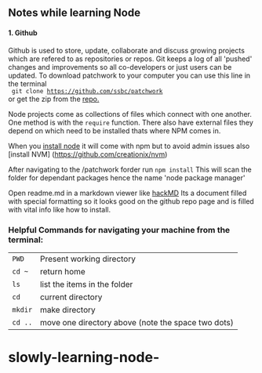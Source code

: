 <h2> Notes while learning Node </h2>

<h4>1. Github </h4>

Github is used to store, update, collaborate and discuss growing projects which are refered to as repositories or repos. Git keeps a log of all 'pushed' changes and improvements so all co-developers or just users can be updated. 
To download patchwork to your computer you can use this line in the terminal  
<code> git clone https://github.com/ssbc/patchwork </code>
or get the zip from the [repo.](https://github.com/ssbc/patchwork)  



Node projects come as collections of files which connect with one another. One method is with the `require` function. There also have external files they depend on which need to be installed thats where NPM comes in. 

When you [install node](https://nodejs.org/en/) it will come with npm but to avoid admin issues also [install NVM] (https://github.com/creationix/nvm) 

After navigating to the /patchwork forder run 
`npm install`
This will scan the folder for dependant packages hence the name 'node package manager'

Open readme.md in a markdown viewer like [hackMD](hackMD.io) 
Its a document filled with special formatting so it looks good on the github repo page and is filled with vital info like how to install.


<h3>Helpful Commands for navigating your machine from the terminal:</h3>

|||
|---|---|
|`PWD` | Present working directory |
|`cd ~` |return home |
|`ls` | list the items in the folder |
|`cd` | current directory |
|`mkdir` | make directory |
|`cd ..` | move one directory above (note the space two dots)|








# slowly-learning-node-
